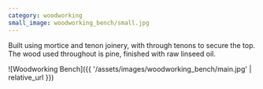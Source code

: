 ```yaml
---
category: woodworking
small_image: woodworking_bench/small.jpg
---
```

Built using mortice and tenon joinery, with through tenons to secure the top. The wood used throughout is pine, finished with raw linseed oil.

![Woodworking Bench]({{ '/assets/images/woodworking_bench/main.jpg' | relative_url }})
